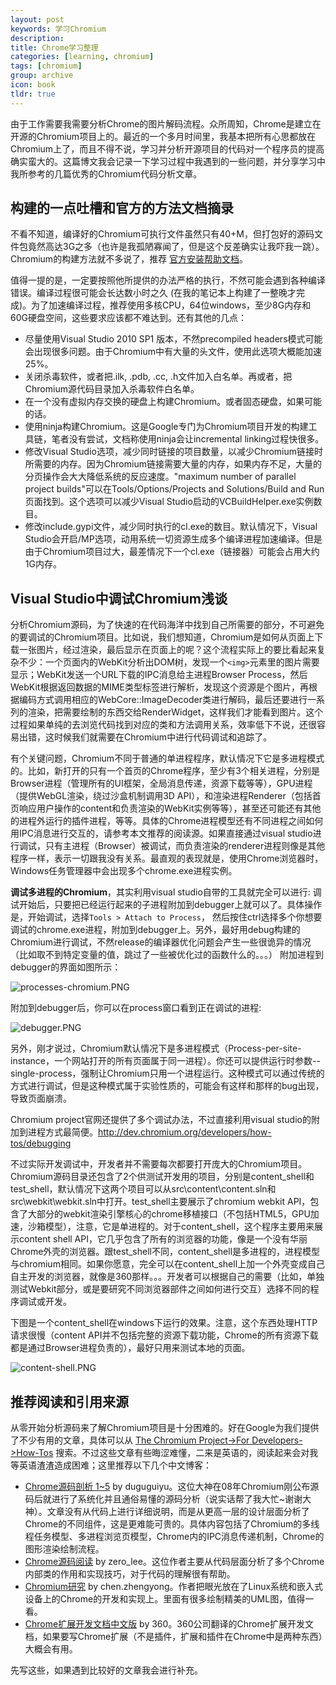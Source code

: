```yaml
---
layout: post
keywords: 学习Chromium
description: 
title: Chrome学习整理
categories: [learning, chromium]
tags: [chromium]
group: archive
icon: book
tldr: true
---
```


由于工作需要我需要分析Chrome的图片解码流程。众所周知，Chrome是建立在开源的Chromium项目上的。最近的一个多月时间里，我基本把所有心思都放在Chromium上了，而且不得不说，学习并分析开源项目的代码对一个程序员的提高确实蛮大的。这篇博文我会记录一下学习过程中我遇到的一些问题，并分享学习中我所参考的几篇优秀的Chromium代码分析文章。

<!-- more -->

## 构建的一点吐槽和官方的方法文档摘录

不看不知道，编译好的Chromium可执行文件虽然只有40+M，但打包好的源码文件包竟然高达3G之多（也许是我孤陋寡闻了，但是这个反差确实让我吓我一跳）。
Chromium的构建方法就不多说了，推荐 [官方安装帮助文档](http://www.chromium.org/developers/how-tos/build-instructions-windows/index.html)。

值得一提的是，一定要按照他所提供的办法严格的执行，不然可能会遇到各种编译错误。编译过程很可能会长达数小时之久 (在我的笔记本上构建了一整晚才完成)。为了加速编译过程，推荐使用多核CPU，64位windows，至少8G内存和60G硬盘空间，这些要求应该都不难达到。还有其他的几点：

- 尽量使用Visual Studio 2010 SP1 版本，不然precompiled headers模式可能会出现很多问题。由于Chromium中有大量的头文件，使用此选项大概能加速25%。
- 关闭杀毒软件，或者把.ilk, .pdb, .cc, .h文件加入白名单。再或者，把Chromium源代码目录加入杀毒软件白名单。
- 在一个没有虚拟内存交换的硬盘上构建Chromium。或者固态硬盘，如果可能的话。
- 使用ninja构建Chromium。这是Google专门为Chromium项目开发的构建工具链，笔者没有尝试，文档称使用ninja会让incremental linking过程快很多。
- 修改Visual Studio选项，减少同时链接的项目数量，以减少Chromium链接时所需要的内存。因为Chromium链接需要大量的内存，如果内存不足，大量的分页操作会大大降低系统的反应速度。"maximum number of parallel project builds"可以在Tools/Options/Projects and Solutions/Build and Run页面找到。这个选项可以减少Visual Studio启动的VCBuildHelper.exe实例数目。
- 修改include.gypi文件，减少同时执行的cl.exe的数目。默认情况下，Visual Studio会开启/MP选项，动用系统一切资源生成多个编译进程加速编译。但是由于Chromium项目过大，最差情况下一个cl.exe（链接器）可能会占用大约1G内存。

## Visual Studio中调试Chromium浅谈

分析Chromium源码，为了快速的在代码海洋中找到自己所需要的部分，不可避免的要调试的Chromium项目。比如说，我们想知道，Chromium是如何从页面上下载一张图片，经过渲染，最后显示在页面上的呢？这个流程实际上的要比看起来复杂不少：一个页面内的WebKit分析出DOM树，发现一个`<img>`元素里的图片需要显示；WebKit发送一个URL下载的IPC消息给主进程Browser Process，然后WebKit根据返回数据的MIME类型标签进行解析，发现这个资源是个图片，再根据编码方式调用相应的WebCore::ImageDecoder类进行解码，最后还要进行一系列的渲染，把需要绘制的东西交给RenderWidget，这样我们才能看到图片。这个过程如果单纯的去浏览代码找到对应的类和方法调用关系，效率低下不说，还很容易出错，这时候我们就需要在Chromium中进行代码调试和追踪了。

有个关键问题，Chromium不同于普通的单进程程序，默认情况下它是多进程模式的。比如，新打开的只有一个首页的Chrome程序，至少有3个相关进程，分别是Browser进程（管理所有的UI框架，全局消息传递，资源下载等等），GPU进程（提供WebGL渲染，绕过沙盒机制调用3D API），和渲染进程Renderer（包括首页响应用户操作的content和负责渲染的WebKit实例等等），甚至还可能还有其他的进程外运行的插件进程，等等。具体的Chrome进程模型还有不同进程之间如何用IPC消息进行交互的，请参考本文推荐的阅读源。如果直接通过visual studio进行调试，只有主进程（Browser）被调试，而负责渲染的renderer进程则像是其他程序一样，表示一切跟我没有关系。最直观的表现就是，使用Chrome浏览器时，Windows任务管理器中会出现多个chrome.exe进程实例。

**调试多进程的Chromium**，其实利用visual studio自带的工具就完全可以进行: 调试开始后，只要把已经运行起来的子进程附加到debugger上就可以了。具体操作是，开始调试，选择`Tools > Attach to Process`， 然后按住ctrl选择多个你想要调试的chrome.exe进程，附加到debugger上。另外，最好用debug构建的Chromium进行调试，不然release的编译器优化问题会产生一些很诡异的情况（比如取不到特定变量的值，跳过了一些被优化过的函数什么的。。。）
附加进程到debugger的界面如图所示：

![processes-chromium.PNG](/image/post/processes-chromium.PNG)

附加到debugger后，你可以在process窗口看到正在调试的进程:

![debugger.PNG](/image/post/debugger.PNG)

另外，刚才说过，Chromium默认情况下是多进程模式（Process-per-site-instance，一个网站打开的所有页面属于同一进程）。你还可以提供运行时参数--single-process，强制让Chromium只用一个进程运行。这种模式可以通过传统的方式进行调试，但是这种模式属于实验性质的，可能会有这样和那样的bug出现，导致页面崩溃。

Chromium project官网还提供了多个调试办法，不过直接利用visual studio的附加到进程方式最简便。http://dev.chromium.org/developers/how-tos/debugging

不过实际开发调试中，开发者并不需要每次都要打开庞大的Chromium项目。Chromium源码目录还包含了2个供测试开发用的项目，分别是content_shell和test_shell，默认情况下这两个项目可以从src\content\content.sln和src\webkit\webkit.sln中打开。test_shell主要展示了chromium webkit API，包含了大部分的webkit渲染引擎核心的chrome移植接口（不包括HTML5，GPU加速，沙箱模型），注意，它是单进程的。对于content_shell，这个程序主要用来展示content shell API，它几乎包含了所有的浏览器的功能，像是一个没有华丽Chrome外壳的浏览器。跟test_shell不同，content_shell是多进程的，进程模型与chromium相同。如果你愿意，完全可以在content_shell上加一个外壳变成自己自主开发的浏览器，就像是360那样。。。开发者可以根据自己的需要（比如，单独测试Webkit部分，或是要研究不同浏览器部件之间如何进行交互）选择不同的程序调试或开发。

下图是一个content_shell在windows下运行的效果。注意，这个东西处理HTTP请求很慢（content API并不包括完整的资源下载功能，Chrome的所有资源下载都是通过Browser进程负责的），最好只用来测试本地的页面。


![content-shell.PNG](/image/post/content-shell.PNG)

## 推荐阅读和引用来源

从零开始分析源码来了解Chromium项目是十分困难的。好在Google为我们提供了不少有用的文章，具体可以从 [The Chromium Project->For Developers->How-Tos](http://www.chromium.org/developers/how-tos/) 搜索。不过这些文章有些晦涩难懂，二来是英语的，阅读起来会对我等英语渣渣造成困难；这里推荐以下几个中文博客：

- [Chrome源码剖析 1~5](http://www.cnblogs.com/duguguiyu/archive/2008/10/02/1303095.html) by duguguiyu。这位大神在08年Chromium刚公布源码后就进行了系统化并且通俗易懂的源码分析（说实话帮了我大忙~谢谢大神）。文章没有从代码上进行详细说明，而是从更高一层的设计层面分析了Chrome的不同组件，这是更难能可贵的。具体内容包括了Chromium的多线程任务模型、多进程浏览页模型，Chrome内的IPC消息传递机制，Chrome的图形渲染绘制流程。
- [Chrome源码阅读](http://blog.csdn.net/zero_lee/article/category/1212479) by zero_lee。这位作者主要从代码层面分析了多个Chrome内部类的作用和实现技巧，对于代码的理解很有帮助。
- [Chromium研究](http://mogoweb.net/categories/chromium-research) by chen.zhengyong。作者把眼光放在了Linux系统和嵌入式设备上的Chrome的开发和实现上。里面有很多绘制精美的UML图，值得一看。
- [Chrome扩展开发文档中文版](http://open.chrome.360.cn/extension_dev/overview.html) by 360。360公司翻译的Chrome扩展开发文档，如果要写Chrome扩展（不是插件，扩展和插件在Chrome中是两种东西）大概会有用。

先写这些，如果遇到比较好的文章我会进行补充。